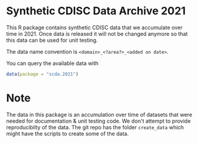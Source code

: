 
# Synthetic CDISC Data Archive 2021

This R package contains synthetic CDISC data that we accumulate over time in 2021. Once data is released it will not be changed anymore so that this data can be used for unit testing.


The data name convention is `<domain>_<?area?>_<added on date>`.

You can query the available data with 

```r
data(package = "scda.2021")
```

# Note

The data in this package is an accumulation over time of datasets that were needed for documentation & unit testing code. We don't attempt to provide reproducibilty of the data. The git repo has the folder `create_data` which might have the scripts to create some of the data.

